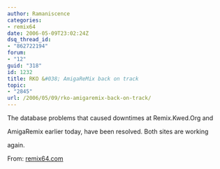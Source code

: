 ```yaml
---
author: Ramaniscence
categories:
- remix64
date: 2006-05-09T23:02:24Z
dsq_thread_id:
- "862722194"
forum:
- "12"
guid: "318"
id: 1232
title: RKO &#038; AmigaReMix back on track
topic:
- "2845"
url: /2006/05/09/rko-amigaremix-back-on-track/
---
```


The database problems that caused downtimes at Remix.Kwed.Org and
  
AmigaRemix earlier today, have been resolved. Both sites are working
  
again.

From: <a target="_blank" href="http://www.remix64.com/section_name_news.html#jump_645">remix64.com</a>
